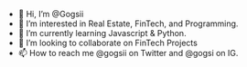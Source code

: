 - 👋 Hi, I’m @Gogsii
- 👀 I’m interested in Real Estate, FinTech, and Programming.
- 🌱 I’m currently learning Javascript & Python.
- 💞️ I’m looking to collaborate on FinTech Projects
- 📫 How to reach me @gogsii on Twitter and @gogsi on IG.

<!---
Gogsii/Gogsii is a ✨ special ✨ repository because its `README.md` (this file) appears on your GitHub profile.
You can click the Preview link to take a look at your changes.
--->
